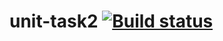 # unit-task2 [![Build status](https://ci.appveyor.com/api/projects/status/fjej0x5fkascl9l5?svg=true)](https://ci.appveyor.com/project/Meg-mila/unit-task2)
